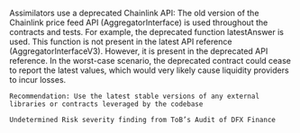 Assimilators use a deprecated Chainlink API: The old version of the Chainlink price feed API (AggregatorInterface) is used throughout the contracts and tests. For example, the deprecated function latestAnswer is used. This function is not present in the latest API reference (AggregatorInterfaceV3). However, it is present in the deprecated API reference. In the worst-case scenario, the deprecated contract could cease to report the latest values, which would very likely cause liquidity providers to incur losses.

    Recommendation: Use the latest stable versions of any external libraries or contracts leveraged by the codebase

    Undetermined Risk severity finding from ToB’s Audit of DFX Finance